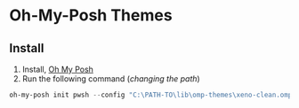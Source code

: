 # Oh-My-Posh Themes

## Install

1. Install, [Oh My Posh](https://ohmyposh.dev/)
2. Run the following command (_changing the path_)

```powershell
oh-my-posh init pwsh --config "C:\PATH-TO\lib\omp-themes\xeno-clean.omp.json" | Invoke-Expression
```

